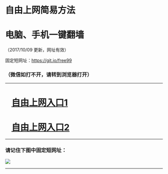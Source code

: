 ﻿# 自由上网简易方法

# 电脑、手机一键翻墙

（2017/10/09 更新，网址有效）

固定短网址：https://git.io/free99

### （微信如打不开，请转到浏览器打开）


***





# &nbsp;&nbsp; <a href="http://ft1481816338.fwq-tz-1001.info/fwqtz01.html?t=10090012816 " target="_blank">自由上网入口1</a>
# &nbsp;&nbsp; <a href="http://ft221178462.fwq-tz-1002.info/fwqtz02.html?t=100900119401 " target="_blank">自由上网入口2</a>
***

### 请记住下图中固定短网址：

<img src="https://s3-us-west-2.amazonaws.com/fwq-1001/yjfq-20170905okok.png" /> 


***

